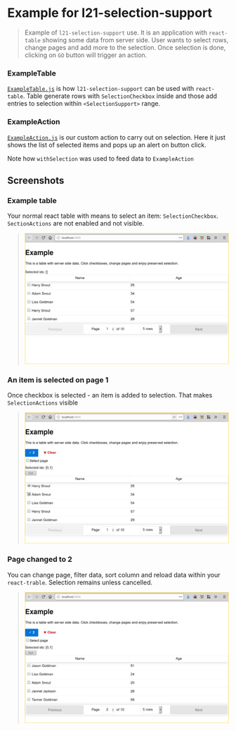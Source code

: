 # Example for l21-selection-support

> Example of `l21-selection-support` use.
> It is an application with `react-table` showing  some data from server side.
> User wants to select rows, change pages and add more to the selection. Once selection is done, clicking on `GO` button will trigger an action.


### ExampleTable

[`ExampleTable.js`](src/ExampleTable.js) is how `l21-selection-support` can be used with `react-table`. Table generate rows with `SelectionCheckbox` inside and those add entries to selection within `<SelectionSupport>` range.

### ExampleAction

[`ExampleAction.js`](src/ExampleAction.js) is our custom action to carry out on selection. Here it just shows the list of selected items and pops up an alert on button click.

Note how `withSelection` was used to feed data to `ExampleAction`


## Screenshots

### Example table

Your normal react table with means to select an item: `SelectionCheckbox`. `SectionActions` are not enabled and not visible.

>![Table with selectable items](docs/step0.png)


### An item is selected on page 1

Once checkbox is selected - an item is added to selection. That makes `SelectionActions` visible

>![Table with selectable items](docs/step1.png)

### Page changed to 2

You can change page, filter data, sort column and reload data within your `react-trable`. Selection remains unless cancelled.
>![Table with selectable items](docs/step2.png)
